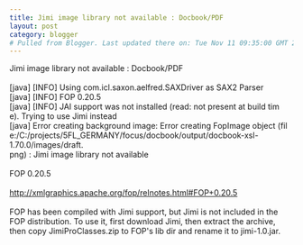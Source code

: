 ```yaml
---
title: Jimi image library not available : Docbook/PDF
layout: post
category: blogger
# Pulled from Blogger. Last updated there on: Tue Nov 11 09:35:00 GMT 2008
---
```

Jimi image library not available : Docbook/PDF<br /><br />     [java] [INFO] Using com.icl.saxon.aelfred.SAXDriver as SAX2 Parser<br />     [java] [INFO] FOP 0.20.5<br />     [java] [INFO] JAI support was not installed (read: not present at build tim<br />e). Trying to use Jimi instead<br />     [java] Error creating background image: Error creating FopImage object (fil<br />e:/C:/projects/5FL_GERMANY/focus/docbook/output/docbook-xsl-1.70.0/images/draft.<br />png) : Jimi image library not available<br /><br />FOP 0.20.5<br /><br />http://xmlgraphics.apache.org/fop/relnotes.html#FOP+0.20.5<br /><br />FOP has been compiled with Jimi support, but Jimi is not included in the FOP distribution. To use it, first download Jimi, then extract the archive, then copy JimiProClasses.zip to FOP's lib dir and rename it to jimi-1.0.jar. 
